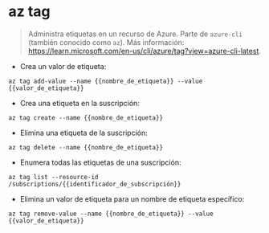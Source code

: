 # az tag

> Administra etiquetas en un recurso de Azure.
> Parte de `azure-cli` (también conocido como `az`).
> Más información: <https://learn.microsoft.com/en-us/cli/azure/tag?view=azure-cli-latest>.

- Crea un valor de etiqueta:

`az tag add-value --name {{nombre_de_etiqueta}} --value {{valor_de_etiqueta}}`

- Crea una etiqueta en la suscripción:

`az tag create --name {{nombre_de_etiqueta}}`

- Elimina una etiqueta de la suscripción:

`az tag delete --name {{nombre_de_etiqueta}}`

- Enumera todas las etiquetas de una suscripción:

`az tag list --resource-id /subscriptions/{{identificador_de_subscripción}}`

- Elimina un valor de etiqueta para un nombre de etiqueta específico:

`az tag remove-value --name {{nombre_de_etiqueta}} --value {{valor_de_etiqueta}}`
